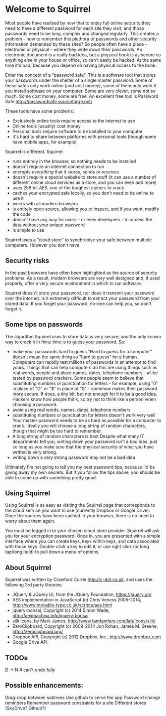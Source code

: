 # Welcome to Squirrel

Most people have realised by now that to enjoy full online security they need to have a different password for each site they visit, and those passwords need to be long, complex and changed regularly. This creates a problem - how to remember this plethora of passwords and other security information demanded by these sites? So people often have a place - electronic or physical - where they write down their passwords. An electronic document is a really bad idea, but a physical book is as secure as anything else in your house or office, so can't easily be hacked. At the same time it's bad, because you depend on having physical access to the book.

Enter the concept of a "password safe". This is a software tool that stores your passwords under the shelter of a single master password. Some of these safes only work online (and cost money), some of them only work if you install software on your computer. Some are very clever, some not so much. Some cost money, some are free. An excellent free tool is Password Safe http://passwordsafe.sourceforge.net/

These tools have some problems:
   - Exclusively online tools require access to the internet to use
   - Online tools (usually) cost money
   - Personal tools require software to be installed to your computer
   - It's hard to share between platforms with personal tools (though some have mobile apps, for example)

Squirrel is different. Squirrel:
   - runs entirely in the browser, so nothing needs to be installed
   - doesn't require an internet connection to run
   - encrypts *everything* that it stores, sends or receives
   - doesn't require a special website to store stuff (it can use a number of different online cloud services as a store, and you can even add more)
   - uses 256 bit AES, one of the toughest ciphers to crack
   - caches your encrypted safe locally, so you don't need to be online to use it
   - works with all modern browsers
   - is entirely open source, allowing you to inspect, and if you want, modify the code
   - doesn't have any way for users - or even developers - to access the data without your unique password
   - is simple to use

Squirrel uses a "cloud store" to synchronise your safe between multiple computers. However you don't have 
## Security risks

In the past browsers have often been highlighted as the source of security problems. As a result, modern browsers are very well designed and, if used properly, offer a very secure environment in which to run software.

Squirrel doesn't store your password, nor does it transmit your password over the internet. Is it extremely difficult to extract your password from your stored data. If you forget your password, no-one can help you, so don't forget it.

## Some tips on passwords

The algorithm Squirrel uses to store data is very secure, and the only known way to crack it in finite time is to guess your password. So:
- make your passwords hard to guess
"Hard to guess for a computer" doesn't mean the same thing as "hard to guess" for a human. Computers can rapidly test millions of passwords in an attempt to find yours. Things that can help computers do this are using things such as real words, people and place names, dates, telephone numbers - all be tested by password crackers. Some people seem to believe that substituting numbers or punctuation for letters - for example, using "0" in place of "O" or "$" in place of "S" - somehow makes their password more secure. If does, a tiny bit, but not enough for it to be a good idea. Hackers know how people think, so try not to think like a person when choosing a password.
- avoid using real words, names, dates, telephone numbers
- substituting numbers or punctuation for letters doesn't work very well
Your master password needs to be as hard as possible for a computer to crack. Ideally you will choose a long string of random characters, though that might be too hard to remember.
- A long string of random characters is best
Despite what many IT departments tell you, writing down your password isn't a bad idea, just so long as you make sure that the physical security of what you have written is very strong.
- writing down a very strong password may not be a bad idea

Ultimately I'm not going to tell you my best password tips, because I'd be giving away my own secrets. But if you follow the tips above, you should be able to come up with something pretty good.

## Using Squirrel

Using Squirrel is as easy as visiting the Squirrel page that corresponds to
the cloud service you want to use (currently Dropbox or Google Drive). Once
the sources have been cached in your browser, there is no need to worry about
them again.

You must be logged in to your chosen cloud store provider. Squirrel will ask you for your encryption password. Once in, you are presented with a simple interface where you can create keys, keys within keys, and data associated with those keys. Double-click a key to edit it, or use right click (or long tap/long hold) to pull down a menu of options.

## About Squirrel

Squirrel was written by Crawford Currie http://c-dot.co.uk, and uses the following 3rd party libraries:

- JQuery & JQuery UI, from the JQuery Foundation, https://jquery.org
- AES implementation in JavaScript (c) Chris Veness 2005-2014, http://www.movable-type.co.uk/scripts/aes.html
- jquery-bonsai, Copyright (c) 2014 Simon Wade, http://aexmachina.info/jquery-bonsai
- silk icons, by Mark James, http://www.famfamfam.com/lab/icons/silk/
- ZeroClipboard, Copyright (c) 2009-2014 Jon Rohan, James M. Greene, http://zeroclipboard.org/ 
- Dropbox API, Copyright (c) 2012 Dropbox, Inc., http://www.dropbox.com
- Google Drive API, 

## TODOs

D -> N # can't undo  fully

## Possible enhancements:

Drag-drop between subtrees
Use github to serve the app
Password change reminders
Remember password constraints for a site
Different stores (SkyDrive? Github?)